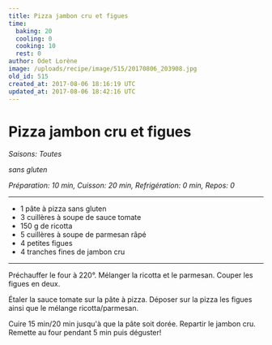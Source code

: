 ```yaml
---
title: Pizza jambon cru et figues
time:
  baking: 20
  cooling: 0
  cooking: 10
  rest: 0
author: Odet Lorène
image: /uploads/recipe/image/515/20170806_203908.jpg
old_id: 515
created_at: 2017-08-06 18:16:19 UTC
updated_at: 2017-08-06 18:42:16 UTC
---
```


# Pizza jambon cru et figues

_Saisons: Toutes_

_sans gluten_

_Préparation: 10 min, Cuisson: 20 min, Refrigération: 0 min, Repos: 0_

---

- 1 pâte à pizza sans gluten
- 3 cuillères à soupe de sauce tomate
- 150 g de ricotta
- 5 cuillères à soupe de parmesan râpé
- 4 petites figues
- 4 tranches fines de jambon cru

---

Préchauffer le four à 220°. Mélanger la ricotta et le parmesan. Couper les figues en deux.

Étaler la sauce tomate sur la pâte à pizza. Déposer sur la pizza les figues ainsi que le mélange ricotta/parmesan.

Cuire 15 min/20 min jusqu'à que la pâte soit dorée. Repartir le jambon cru. Remette au four pendant 5 min puis déguster!
